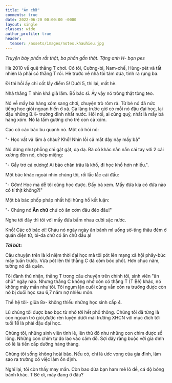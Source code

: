 ```yaml
---
title: "Ăn chữ"
comments: true
date: 2022-06-20 00:00:00 -0000
layout: single
classes: wide
author_profile: true
header:
  teaser: /assets/images/notes.khauhieu.jpg
---
```


*Truyện bảy phần rất thật, ba phần gần thật. Tặng anh H- bạn pes*

Hè 2010 về quê thằng T chơi. Có tôi, Cường-bi, Nam-chế, Hùng-pét và tất nhiên là phải có thằng T rồi.
Hè trước về nhà tôi tám đứa, tính ra rụng ba. 

Đi thi hồi ấy chỉ cốt lấy điểm 5! Dưới 5, thi lại, mất hè.

Nhà thằng T nhìn khá giả lắm. Bố bác sĩ. Ấy vậy nó trông thật tỏng teo.

Nó về mấy bà hàng xóm sang chơi, chuyện trò rôm rả. 
Từ bé nó đã nức tiếng học giỏi ngoan hiền ở xã. Cả làng trước giờ có mỗi nó đậu đại học, lại đậu những B.K- trường đỉnh nhất nước. 
Hỏi nói, ai cũng quý, nhất là mấy bà hàng xóm. Nó là tấm gương cho trẻ con cả xóm.

Các cô các bác bu quanh nó. Một cô hỏi nó:

"- Học vất vả lắm à cháu? Khổ! Nhìn lồi cả mắt đây này mấy bà"

Nó đứng như phỗng chỉ gật gật, dạ dạ. Bà cô khác nắn nắn cái tay với 2 cái xương đòn nó, chép miệng:

"- Gầy trơ cả xương! Ai bảo chăn trâu là khổ, đi học khổ hơn nhiều.".

Một bác khác ngoái nhìn chúng tôi, rồi lắc lắc cái đầu: 

"- Gớm! Học mà dễ tôi cũng học được. Đấy bà xem. Mấy đứa kia có đứa nào có tí thịt không?!"

Một bà bác phốp pháp nhất hội hùng hổ kết luận: 

"- Chúng nó **Ăn chữ** chứ có ăn cơm đâu đéo đâu!" 

Nghe tới đây thì tôi với mấy đứa bấm nhau cười sặc nước.

Khổ! Các cô bác ơi! Cháu nó ngày ngày ăn bánh mì uống sờ-ting thâu đêm ở quán điện tử, bi-da chứ có ăn chữ đâu ạ!

***Tái bút:***

Câu chuyện trên là kỉ niệm thời đại học mà tôi pót lên mạng xã hội phây-búc mấy tuần trước.
Vừa pót lên thì thằng C đã còm bóc phốt. Hơn chục năm, tưởng nó đã quên.

Tôi đành thú nhận, thằng T trong câu chuyện trên chính tôi, sinh viên "ăn chữ" ngày nào.
Nhưng thằng C không nhớ còn có thằng T (T Bê) khác, nó không măy mắn như tôi. 
Tôi ngụm lặn cuối cùng vẫn còn ra trường được còn nó bị đuổi học sau 6,7 năm nợ nhiều môn.

Thế hệ tôi- giữa 8x- không thiếu những học sinh cấp 4.

Lũ chúng tôi được bao bọc từ nhỏ tới hết phổ thông.
Chúng tôi đã từng là con ngoan trò giỏi,được rèn luyện dưới mái trường XHCN 
với mục đích tới tuổi 18 là phải đậu đại học.

Chúng tôi, những sinh viên tỉnh lẻ, lên thủ đô như những con chim được sổ lồng.
Những con chim tự do lao vào cám dỗ. Sợi dây ràng buộc với gia đình có lẽ là tiền cấp dưỡng hàng tháng.

Chúng tôi sống không hoài bão.
Nếu có, chỉ là ước vọng của gia đình, làm sao ra trường có việc làm ổn định.

Nghĩ lại, tôi còn thấy may mắn. 
Còn bao đứa bạn ham mê lô đề, cá độ bóng bánh khác. 
T Bê ơi, mày đang ở đâu?

